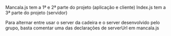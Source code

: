 Mancala.js tem a 1ª e 2ª parte do projeto (aplicação e cliente)
Index.js tem a 3ª parte do projeto (servidor)

Para alternar entre usar o server da cadeira e o server desenvolvido pelo grupo, basta comentar uma das declarações de serverUrl em mancala.js